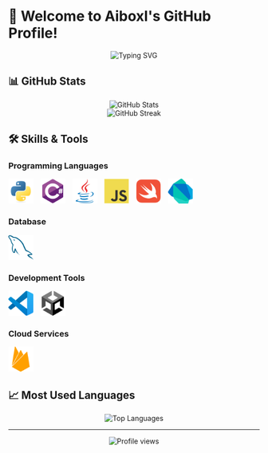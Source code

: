 # 👋 Welcome to Aiboxl's GitHub Profile!

<div align="center">
  <img src="https://readme-typing-svg.herokuapp.com?font=Fira+Code&pause=1000&color=54A6FF&center=true&vCenter=true&width=500&lines=Hello+World!+I'm+a+Developer;Building+Beautiful+Digital+Experiences;Passionate+About+Development;Crafting+Solutions+People+Love;Welcome+to+My+Creative+Space" alt="Typing SVG" />
</div>

## 📊 GitHub Stats

<div align="center">
  <img src="https://github-readme-stats.vercel.app/api?username=Aiboxl&show_icons=true&theme=tokyonight&count_private=true" alt="GitHub Stats" />
</div>

<div align="center">
  <img src="https://github-readme-streak-stats.herokuapp.com/?user=Aiboxl&theme=tokyonight" alt="GitHub Streak" />
</div>

## 🛠️ Skills & Tools

### Programming Languages
<p align="left" style="gap: 10px;">
  <img src="https://raw.githubusercontent.com/devicons/devicon/master/icons/python/python-original.svg" alt="python" width="50" height="50" style="margin-right: 10px;"/>
  <img src="https://raw.githubusercontent.com/devicons/devicon/master/icons/csharp/csharp-original.svg" alt="csharp" width="50" height="50" style="margin-right: 10px;"/>
  <img src="https://raw.githubusercontent.com/devicons/devicon/master/icons/java/java-original.svg" alt="java" width="50" height="50" style="margin-right: 10px;"/>
  <img src="https://raw.githubusercontent.com/devicons/devicon/master/icons/javascript/javascript-original.svg" alt="javascript" width="50" height="50" style="margin-right: 10px;"/>
  <img src="https://raw.githubusercontent.com/devicons/devicon/master/icons/swift/swift-original.svg" alt="swift" width="50" height="50" style="margin-right: 10px;"/>
  <img src="https://raw.githubusercontent.com/devicons/devicon/master/icons/dart/dart-original.svg" alt="dart" width="50" height="50" style="margin-right: 10px;"/>
</p>

### Database
<p align="left">
  <img src="https://raw.githubusercontent.com/devicons/devicon/master/icons/mysql/mysql-original.svg" alt="mysql" width="50" height="50" style="margin-right: 10px;"/>
</p>

### Development Tools
<p align="left">
  <img src="https://raw.githubusercontent.com/devicons/devicon/master/icons/vscode/vscode-original.svg" alt="vscode" width="50" height="50" style="margin-right: 10px;"/>
  <img src="https://raw.githubusercontent.com/devicons/devicon/master/icons/unity/unity-original.svg" alt="unity" width="50" height="50" style="margin-right: 10px;"/>
</p>

### Cloud Services
<p align="left">
  <img src="https://raw.githubusercontent.com/devicons/devicon/master/icons/firebase/firebase-plain.svg" alt="firebase" width="50" height="50" style="margin-right: 10px;"/>
</p>

## 📈 Most Used Languages

<div align="center">
  <img src="https://github-readme-stats.vercel.app/api/top-langs/?username=Aiboxl&layout=compact&theme=tokyonight&hide=html&count_private=true&show_icons=true&include_all_commits=true" alt="Top Languages" />
</div>

---

<div align="center">
  <img src="https://komarev.com/ghpvc/?username=Aiboxl&color=blue&style=flat-square&label=Profile+Views" alt="Profile views" />
</div> 